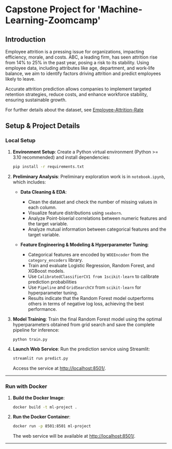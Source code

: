 # Capstone Project for 'Machine-Learning-Zoomcamp'

## Introduction
Employee attrition is a pressing issue for organizations, impacting efficiency, morale, and costs. ABC, a leading firm, has seen attrition rise from 14% to 25% in the past year, posing a risk to its stability. Using employee data, including attributes like age, department, and work-life balance, we aim to identify factors driving attrition and predict employees likely to leave.

Accurate attrition prediction allows companies to implement targeted retention strategies, reduce costs, and enhance workforce stability, ensuring sustainable growth.

For further details about the dataset, see [Employee-Attrition-Rate](https://www.kaggle.com/datasets/prachi13/employeeattritionrate)

## Setup & Project Details

### Local Setup

1. **Environment Setup**:
   Create a Python virtual environment (Python >= 3.10 recommended) and install dependencies:

   ```bash
   pip install -r requirements.txt
   ```

2. **Preliminary Analysis**:
   Preliminary exploration work is in `notebook.ipynb`, which includes:

   - **Data Cleaning & EDA**:
      - Clean the dataset and check the number of missing values in each column.
      - Visualize feature distributions using `seaborn`.
      - Analyze Point-biserial correlations between numeric features and the target variable.
      - Analyze mutual information between categorical features and the target variable.

   - **Feature Engineering & Modeling & Hyperparameter Tuning**:
      - Categorical features are encoded by `WOEEncoder` from the `category_encoders` library.
      - Train and evaluate Logistic Regression, Random Forest, and XGBoost models.
      - Use `CalibratedClassifierCV1 from 1scikit-learn` to calibrate prediction probabilities
      - Use `Pipeline` and `GridSearchCV` from `scikit-learn` for hyperparameter tuning.
      - Results indicate that the Random Forest model outperforms others in terms of negative log loss, achieving the best performance.

3. **Model Training**:
   Train the final Random Forest model using the optimal hyperparameters obtained from grid search and save the complete pipeline for inference:

   ```bash
   python train.py
   ```

4. **Launch Web Service**:
   Run the prediction service using Streamlit:

   ```bash
   streamlit run predict.py
   ```

   Access the service at [http://localhost:8501/](http://localhost:8501/).

---

### Run with Docker

1. **Build the Docker Image**:
   ```bash
   docker build -t ml-project .
   ```

2. **Run the Docker Container**:
   ```bash
   docker run -p 8501:8501 ml-project
   ```

   The web service will be available at [http://localhost:8501/](http://localhost:8501/).

---